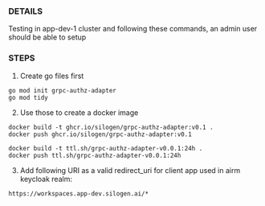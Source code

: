 ### DETAILS

Testing in app-dev-1 cluster and following these commands, an admin user should be able to setup 

### STEPS

1. Create go files first
```
go mod init grpc-authz-adapter
go mod tidy
```

2. Use those to create a docker image
```
docker build -t ghcr.io/silogen/grpc-authz-adapter:v0.1 .
docker push ghcr.io/silogen/grpc-authz-adapter:v0.1

docker build -t ttl.sh/grpc-authz-adapter-v0.0.1:24h .
docker push ttl.sh/grpc-authz-adapter-v0.0.1:24h
```

3. Add following URI as a valid redirect_uri for client app used in airm keycloak realm:

```
https://workspaces.app-dev.silogen.ai/*
```
